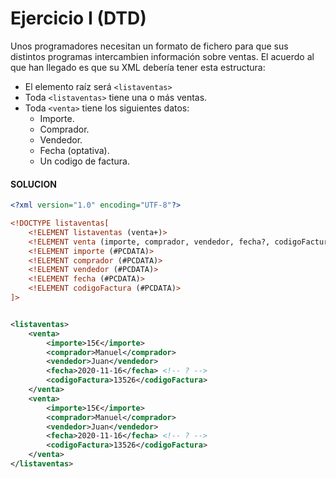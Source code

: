 # Ejercicio I (DTD)
Unos programadores necesitan un formato de fichero para que sus distintos programas intercambien información sobre ventas. El acuerdo al que han llegado es que su XML debería tener esta estructura:

- El elemento raíz será `<listaventas>`
- Toda `<listaventas>` tiene una o más ventas.
- Toda `<venta>` tiene los siguientes datos:
  - Importe.
  - Comprador.
  - Vendedor.
  - Fecha (optativa).
  - Un codigo de factura.
  

#### SOLUCION
``` xml
<?xml version="1.0" encoding="UTF-8"?>

<!DOCTYPE listaventas[
    <!ELEMENT listaventas (venta+)>
    <!ELEMENT venta (importe, comprador, vendedor, fecha?, codigoFactura)>
    <!ELEMENT importe (#PCDATA)>
    <!ELEMENT comprador (#PCDATA)>
    <!ELEMENT vendedor (#PCDATA)>
    <!ELEMENT fecha (#PCDATA)>
    <!ELEMENT codigoFactura (#PCDATA)>
]>


<listaventas>
    <venta>
        <importe>15€</importe>
        <comprador>Manuel</comprador>
        <vendedor>Juan</vendedor>
        <fecha>2020-11-16</fecha> <!-- ? -->
        <codigoFactura>13526</codigoFactura>
    </venta>
    <venta>
        <importe>15€</importe>
        <comprador>Manuel</comprador>
        <vendedor>Juan</vendedor>
        <fecha>2020-11-16</fecha> <!-- ? -->
        <codigoFactura>13526</codigoFactura>
    </venta>
</listaventas>
```